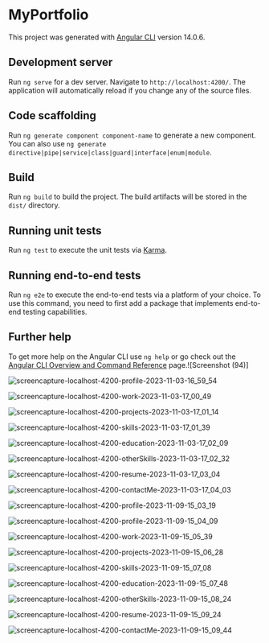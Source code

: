 # MyPortfolio

This project was generated with [Angular CLI](https://github.com/angular/angular-cli) version 14.0.6.

## Development server

Run `ng serve` for a dev server. Navigate to `http://localhost:4200/`. The application will automatically reload if you change any of the source files.

## Code scaffolding

Run `ng generate component component-name` to generate a new component. You can also use `ng generate directive|pipe|service|class|guard|interface|enum|module`.

## Build

Run `ng build` to build the project. The build artifacts will be stored in the `dist/` directory.

## Running unit tests

Run `ng test` to execute the unit tests via [Karma](https://karma-runner.github.io).

## Running end-to-end tests

Run `ng e2e` to execute the end-to-end tests via a platform of your choice. To use this command, you need to first add a package that implements end-to-end testing capabilities.

## Further help

To get more help on the Angular CLI use `ng help` or go check out the [Angular CLI Overview and Command Reference](https://angular.io/cli) page.![Screenshot (94)]


![screencapture-localhost-4200-profile-2023-11-03-16_59_54](https://github.com/Harshal-Shelar/myPortfolio/assets/58460619/6823ca79-39f6-4784-af1b-7023d4a74db0)

![screencapture-localhost-4200-work-2023-11-03-17_00_49](https://github.com/Harshal-Shelar/myPortfolio/assets/58460619/1829a47a-719b-4fc8-a119-90291c09e94b)

![screencapture-localhost-4200-projects-2023-11-03-17_01_14](https://github.com/Harshal-Shelar/myPortfolio/assets/58460619/cc45a448-130d-4959-9be2-322ae8a700cd)

![screencapture-localhost-4200-skills-2023-11-03-17_01_39](https://github.com/Harshal-Shelar/myPortfolio/assets/58460619/46a1ba9d-d0fc-46d7-aec4-6921adf5555b)

![screencapture-localhost-4200-education-2023-11-03-17_02_09](https://github.com/Harshal-Shelar/myPortfolio/assets/58460619/77300dea-5965-4393-b033-e149bebe1da7)

![screencapture-localhost-4200-otherSkills-2023-11-03-17_02_32](https://github.com/Harshal-Shelar/myPortfolio/assets/58460619/15daf871-18a0-472a-b910-865549cfc5f2)

![screencapture-localhost-4200-resume-2023-11-03-17_03_04](https://github.com/Harshal-Shelar/myPortfolio/assets/58460619/7718e9b5-1815-4447-8ed4-f3dcce5fd818)

![screencapture-localhost-4200-contactMe-2023-11-03-17_04_03](https://github.com/Harshal-Shelar/myPortfolio/assets/58460619/cb509e86-fe06-4963-85ad-da260d8c2494)

![screencapture-localhost-4200-profile-2023-11-09-15_03_19](https://github.com/Harshal-Shelar/myPortfolio/assets/58460619/df36d01a-7c63-49df-9175-cce192ec83ad)

![screencapture-localhost-4200-profile-2023-11-09-15_04_09](https://github.com/Harshal-Shelar/myPortfolio/assets/58460619/2ec22745-5a20-49b9-9fee-de23a0a6216d)

![screencapture-localhost-4200-work-2023-11-09-15_05_39](https://github.com/Harshal-Shelar/myPortfolio/assets/58460619/e3a7ad4d-0ab9-448d-bde2-053eb0638822)

![screencapture-localhost-4200-projects-2023-11-09-15_06_28](https://github.com/Harshal-Shelar/myPortfolio/assets/58460619/209be5ab-4d4a-4cb8-8edd-9df24d75fc1a)

![screencapture-localhost-4200-skills-2023-11-09-15_07_08](https://github.com/Harshal-Shelar/myPortfolio/assets/58460619/1df08b4a-a009-4619-906e-f0a38e9dc5be)

![screencapture-localhost-4200-education-2023-11-09-15_07_48](https://github.com/Harshal-Shelar/myPortfolio/assets/58460619/a5abf678-d786-4dd4-a0a3-02ecfe8d4d5b)

![screencapture-localhost-4200-otherSkills-2023-11-09-15_08_24](https://github.com/Harshal-Shelar/myPortfolio/assets/58460619/e03e1d73-87af-4580-a7a7-108d08c08ddc)

![screencapture-localhost-4200-resume-2023-11-09-15_09_24](https://github.com/Harshal-Shelar/myPortfolio/assets/58460619/2b62b097-494c-4c4e-aa78-bfc3b79c2b09)

![screencapture-localhost-4200-contactMe-2023-11-09-15_09_44](https://github.com/Harshal-Shelar/myPortfolio/assets/58460619/c8212454-3ad1-4106-92e4-e204e42d3b4d)
























